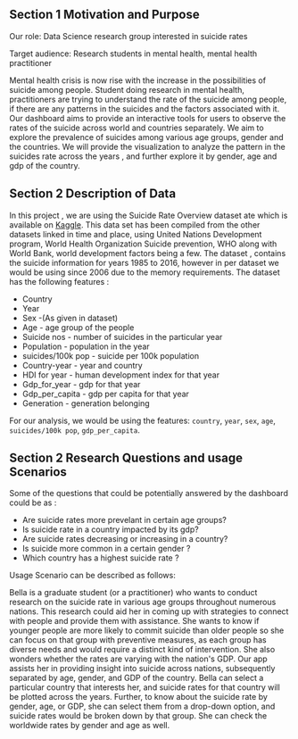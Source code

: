 ## Section 1 Motivation and Purpose

Our role: Data Science research group interested in suicide rates

Target audience: Research students in mental health, mental health practitioner 

Mental health crisis is now rise with the increase in the possibilities of suicide  among people. Student doing research in mental health, practitioners  are trying to understand the rate of the suicide among people, if there are any patterns in the suicides  and the factors associated with it. Our dashboard aims to provide an interactive tools for users to observe the rates of the suicide across world and countries separately. We aim to explore the prevalence of  suicides among various age groups, gender and the countries. We will provide the visualization to analyze the pattern in the suicides rate across the years , and further explore it  by gender, age and gdp of the country.

## Section 2 Description of Data
In this project , we are using the Suicide Rate Overview dataset ate which is available on [Kaggle](https://www.kaggle.com/datasets/russellyates88/suicide-rates-overview-1985-to-2016). This data set has been compiled from the other datasets linked in time and place, using United Nations Development program, World Health Organization Suicide prevention, WHO along with World Bank, world development factors  being a few. The dataset , contains the suicide information for years 1985 to 2016, however in per dataset we would be using since 2006 due to the memory requirements. The dataset has the following features :
- Country 
- Year 
- Sex -(As given in dataset)
- Age - age group of the people 
- Suicide nos -  number of suicides in the particular year
- Population  - population in the year 
- suicides/100k pop - suicide per 100k population
- Country-year - year and country 
- HDI for year - human development index for that year 
- Gdp_for_year - gdp for that year 
- Gdp_per_capita - gdp per capita for that year 
- Generation - generation belonging

For our analysis, we would be using the features: `country`, `year`, `sex`, `age`, `suicides/100k pop`, `gdp_per_capita`.

## Section 2 Research Questions and usage Scenarios

Some of the questions that could be potentially answered by the dashboard could be as : 
- Are suicide rates more prevelant in certain age groups? 
- Is suicide rate in a country impacted by its gdp?
- Are suicide rates decreasing or increasing in a country?
- Is suicide  more common in a certain gender ? 
- Which country has a highest suicide rate ?

Usage Scenario can be described as follows: 

Bella is a graduate student (or a practitioner) who wants to conduct research on the suicide rate in various age groups throughout numerous nations. This research could aid her in coming up with strategies to connect with people and provide them with assistance.
She wants to know if younger people are more likely to commit suicide than older people so she can focus on that group with preventive measures, as each group has diverse needs and would require a distinct kind of intervention. She also wonders whether the rates are varying with the nation's GDP. Our app assists her in providing insight into suicide across nations, subsequently separated by age, gender, and GDP of the country. Bella can select a particular country that interests her, and suicide rates for that country will be plotted across the years. Further, to know about the suicide rate by gender, age, or GDP, she can select them from a drop-down option, and suicide rates would be broken down by that group. She can check the worldwide rates by gender and age as well.



